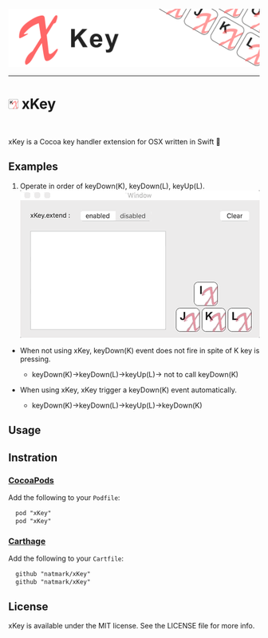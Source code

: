 ![Header](https://github.com/natmark/xKey/blob/master/Resources/xKey-header.png?raw=true)

---
<h1><img src="https://github.com/natmark/xKey/blob/master/Resources/icon.png?raw=true" width="4%">&nbsp;xKey</h1>
&nbsp;

xKey is a Cocoa key handler extension for OSX written in Swift :penguin:


## Examples
1. Operate in order of keyDown(K), keyDown(L), keyUp(L).
![GIF](https://github.com/natmark/xKey/blob/master/Resources/xKey-example.gif?raw=true)

- When not using xKey, keyDown(K) event does not fire in spite of K key is pressing.
  - keyDown(K)→keyDown(L)→keyUp(L)→ not to call keyDown(K)

- When using xKey, xKey trigger a keyDown(K) event automatically.
  - keyDown(K)→keyDown(L)→keyUp(L)→keyDown(K)


## Usage

## Instration
### [CocoaPods](http://cocoadocs.org/docsets/xKey/)
Add the following to your `Podfile`:
```
  pod "xKey"
  pod "xKey"
```

### [Carthage](https://github.com/Carthage/Carthage)
Add the following to your `Cartfile`:
```
  github "natmark/xKey"
  github "natmark/xKey"
```

## License
xKey is available under the MIT license. See the LICENSE file for more info.
